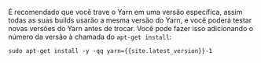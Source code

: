 É recomendado que você trave o Yarn em uma versão específica, assim todas as suas builds usarão a mesma versão do Yarn, e você poderá testar novas versões do Yarn antes de trocar. Você pode fazer isso adicionando o número da versão à chamada do `apt-get install`:

    sudo apt-get install -y -qq yarn={{site.latest_version}}-1